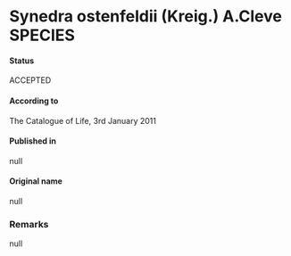 Synedra ostenfeldii (Kreig.) A.Cleve SPECIES
=======

#### Status
ACCEPTED

#### According to
The Catalogue of Life, 3rd January 2011

#### Published in
null

#### Original name
null

### Remarks
null